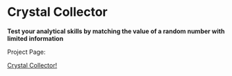 # Crystal Collector

**Test your analytical skills by matching the value of a random number with limited information**

Project Page:

[Crystal Collector!](https://dragon-stark.github.io/Jewel-Game.io)
